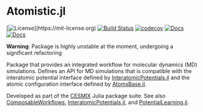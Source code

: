 # Atomistic.jl

[![License](https://img.shields.io/badge/License-MIT-blue.svg?style=flat-square")](https://mit-license.org)
[![Build Status](https://github.com/cesmix-mit/Atomistic.jl/workflows/CI/badge.svg)](https://github.com/cesmix-mit/Atomistic.jl/actions)
[![codecov](https://codecov.io/gh/cesmix-mit/Atomistic.jl/branch/main/graph/badge.svg?token=deFwHZ5wNt)](https://codecov.io/gh/cesmix-mit/Atomistic.jl)
[![Docs](https://img.shields.io/badge/docs-stable-blue.svg)](https://cesmix-mit.github.io/Atomistic.jl/stable)
[![Docs](https://img.shields.io/badge/docs-dev-blue.svg)](https://cesmix-mit.github.io/Atomistic.jl/dev)

**Warning**: Package is highly unstable at the moment, undergoing a significant refactoring

Package that provides an integrated workflow for molecular dynamics (MD) simulations. Defines an API for MD simulations that is compatible with the interatomic potential interface defined by [InteratomicPotentials.jl](https://github.com/cesmix-mit/InteratomicPotentials.jl) and the atomic configuration interface defined by [AtomsBase.jl](https://github.com/JuliaMolSim/AtomsBase.jl).

Developed as part of the [CESMIX](https://computing.mit.edu/cesmix/) Julia package suite. See also [ComposableWorkflows](https://github.com/cesmix-mit/ComposableWorkflows), [InteratomicPotentials.jl](https://github.com/cesmix-mit/InteratomicPotentials.jl), and [PotentialLearning.jl](https://github.com/cesmix-mit/PotentialLearning.jl).
